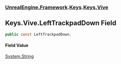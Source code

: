 ### [UnrealEngine.Framework](./UnrealEngine-Framework.md 'UnrealEngine.Framework').[Keys](./Keys.md 'UnrealEngine.Framework.Keys').[Keys.Vive](./Keys-Vive.md 'UnrealEngine.Framework.Keys.Vive')
## Keys.Vive.LeftTrackpadDown Field
  
```csharp
public const LeftTrackpadDown;
```
#### Field Value
[System.String](https://docs.microsoft.com/en-us/dotnet/api/System.String 'System.String')  
